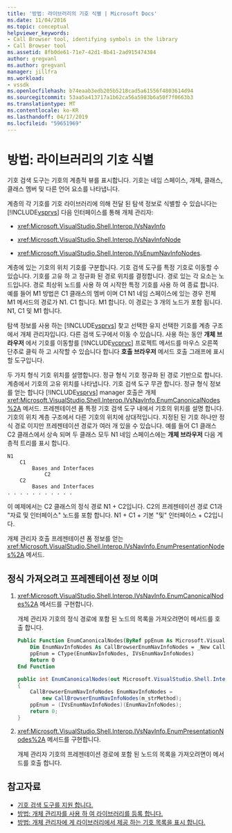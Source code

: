 ```yaml
---
title: '방법: 라이브러리의 기호 식별 | Microsoft Docs'
ms.date: 11/04/2016
ms.topic: conceptual
helpviewer_keywords:
- Call Browser tool, identifying symbols in the library
- Call Browser tool
ms.assetid: 8fb0de61-71e7-42d1-8b41-2ad915474384
author: gregvanl
ms.author: gregvanl
manager: jillfra
ms.workload:
- vssdk
ms.openlocfilehash: b74eaab3edb205b5218cad5a61556f4803614d94
ms.sourcegitcommit: 53aa5a413717a1b62ca56a5983b6a50f7f0663b3
ms.translationtype: MT
ms.contentlocale: ko-KR
ms.lasthandoff: 04/17/2019
ms.locfileid: "59651969"
---
```

# <a name="how-to-identify-symbols-in-a-library"></a>방법: 라이브러리의 기호 식별
기호 검색 도구는 기호의 계층적 뷰를 표시합니다. 기호는 네임 스페이스, 개체, 클래스, 클래스 멤버 및 다른 언어 요소를 나타냅니다.

 계층의 각 기호를 기호 라이브러리에 의해 전달 된 탐색 정보로 식별할 수 있습니다는 [!INCLUDE[vsprvs](../../code-quality/includes/vsprvs_md.md)] 다음 인터페이스를 통해 개체 관리자:

- <xref:Microsoft.VisualStudio.Shell.Interop.IVsNavInfo>

- <xref:Microsoft.VisualStudio.Shell.Interop.IVsNavInfoNode>

- <xref:Microsoft.VisualStudio.Shell.Interop.IVsEnumNavInfoNodes>.

 계층에 있는 기호의 위치 기호를 구분합니다. 기호 검색 도구를 특정 기호로 이동할 수 있습니다. 기호를 고유 하 고 정규화 된 경로 위치를 결정합니다. 경로 있는 각 요소는 노드입니다. 경로 최상위 노드를 사용 하 여 시작한 특정 기호를 사용 하 여 종료 합니다. 예를 들어 M1 방법은 C1 클래스의 멤버 이며 C1 N1 네임 스페이스에 있는 경우 전체 M1 메서드의 경로가 N1. C1 합니다. M1 합니다. 이 경로는 3 개의 노드가 포함 됩니다. N1, C1 및 M1 합니다.

 탐색 정보를 사용 하는 [!INCLUDE[vsprvs](../../code-quality/includes/vsprvs_md.md)] 찾고 선택한 유지 선택한 기호를 계층 구조에서 개체 관리자입니다. 다른 검색 도구에서 이동 수 있습니다. 사용 하는 동안 **개체 브라우저** 에서 기호를 이동할를 [!INCLUDE[vcprvc](../../code-quality/includes/vcprvc_md.md)] 프로젝트 메서드를 마우스 오른쪽 단추로 클릭 하 고 시작할 수 있습니다 합니다 **호출 브라우저** 메서드 호출 그래프에 표시할 도구입니다.

 두 가지 형식 기호 위치를 설명합니다. 정규 형식 기호 정규화 된 경로 기반으로 합니다. 계층에서 기호의 고유 위치를 나타냅니다. 기호 검색 도구 무관 합니다. 정규 형식 정보를 얻는 합니다 [!INCLUDE[vsprvs](../../code-quality/includes/vsprvs_md.md)] manager 호출은 개체 <xref:Microsoft.VisualStudio.Shell.Interop.IVsNavInfo.EnumCanonicalNodes%2A> 메서드. 프레젠테이션 폼 특정 기호 검색 도구 내에서 기호의 위치를 설명 합니다. 기호의 위치 계층 구조에서 다른 기호의 위치에 상대적입니다. 지정된 된 기호 하나만 정식 경로 이지만 프레젠테이션 경로가 여러 개 있을 수 있습니다. 예를 들어 C1 클래스 C2 클래스에서 상속 되며 두 클래스 모두 N1 네임 스페이스에는 **개체 브라우저** 다음 계층적 트리를 표시 합니다.

```
N1
    C1
        Bases and Interfaces
            C2
    C2
        Bases and Interfaces
. . . . . . . . . . .

```

 이 예제에서는 C2 클래스의 정식 경로 N1 + C2입니다. C2의 프레젠테이션 경로 C1과 "자료 및 인터페이스" 노드를 포함 합니다. N1 + C1 + 기본 "및" 인터페이스 + C2입니다.

 개체 관리자 호출 프레젠테이션 폼 정보를 얻는 <xref:Microsoft.VisualStudio.Shell.Interop.IVsNavInfo.EnumPresentationNodes%2A> 메서드.

## <a name="to-obtain-canonical-and-presentation-forms-information"></a>정식 가져오려고 프레젠테이션 정보 이며

1.  <xref:Microsoft.VisualStudio.Shell.Interop.IVsNavInfo.EnumCanonicalNodes%2A> 메서드를 구현합니다.

     개체 관리자 기호의 정식 경로에 포함 된 노드의 목록을 가져오려면이 메서드를 호출 합니다.

    ```vb
    Public Function EnumCanonicalNodes(ByRef ppEnum As Microsoft.VisualStudio.Shell.Interop.IVsEnumNavInfoNodes) As Integer
        Dim EnumNavInfoNodes As CallBrowserEnumNavInfoNodes = _New CallBrowserEnumNavInfoNodes(m_strMethod)
        ppEnum = CType(EnumNavInfoNodes, IVsEnumNavInfoNodes)
        Return 0
    End Function
    ```

    ```csharp
    public int EnumCanonicalNodes(out Microsoft.VisualStudio.Shell.Interop.IVsEnumNavInfoNodes ppEnum)
    {
        CallBrowserEnumNavInfoNodes EnumNavInfoNodes =
            new CallBrowserEnumNavInfoNodes(m_strMethod);
        ppEnum = (IVsEnumNavInfoNodes)(EnumNavInfoNodes);
        return 0;
    }

    ```

2.  <xref:Microsoft.VisualStudio.Shell.Interop.IVsNavInfo.EnumPresentationNodes%2A> 메서드를 구현합니다.

     개체 관리자 기호의 프레젠테이션 경로에 포함 된 노드의 목록을 가져오려면이 메서드를 호출 합니다.

## <a name="see-also"></a>참고자료
- [기호 검색 도구를 지원 합니다.](../../extensibility/internals/supporting-symbol-browsing-tools.md)
- [방법: 개체 관리자를 사용 하 여 라이브러리를 등록 합니다.](../../extensibility/internals/how-to-register-a-library-with-the-object-manager.md)
- [방법: 개체 관리자에 게 라이브러리에서 제공 하는 기호 목록을 표시 합니다.](../../extensibility/internals/how-to-expose-lists-of-symbols-provided-by-the-library-to-the-object-manager.md)
